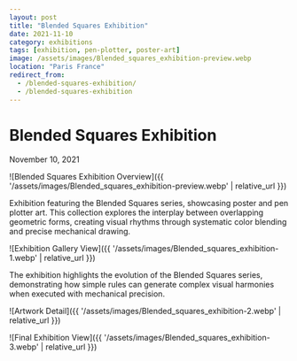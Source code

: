```yaml
---
layout: post
title: "Blended Squares Exhibition"
date: 2021-11-10
category: exhibitions
tags: [exhibition, pen-plotter, poster-art]
image: /assets/images/Blended_squares_exhibition-preview.webp
location: "Paris France"
redirect_from:
  - /blended-squares-exhibition/
  - /blended-squares-exhibition
---
```


# Blended Squares Exhibition
November 10, 2021

![Blended Squares Exhibition Overview]({{ '/assets/images/Blended_squares_exhibition-preview.webp' | relative_url }})

Exhibition featuring the Blended Squares series, showcasing poster and pen plotter art. This collection explores the interplay between overlapping geometric forms, creating visual rhythms through systematic color blending and precise mechanical drawing.

![Exhibition Gallery View]({{ '/assets/images/Blended_squares_exhibition-1.webp' | relative_url }})

The exhibition highlights the evolution of the Blended Squares series, demonstrating how simple rules can generate complex visual harmonies when executed with mechanical precision.

![Artwork Detail]({{ '/assets/images/Blended_squares_exhibition-2.webp' | relative_url }})

![Final Exhibition View]({{ '/assets/images/Blended_squares_exhibition-3.webp' | relative_url }})